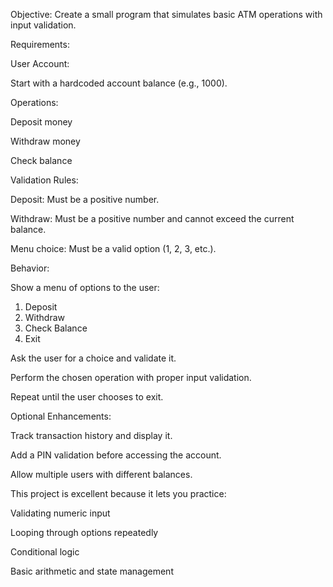 Objective: Create a small program that simulates basic ATM operations with input validation.

Requirements:

User Account:

Start with a hardcoded account balance (e.g., 1000).

Operations:

Deposit money

Withdraw money

Check balance

Validation Rules:

Deposit: Must be a positive number.

Withdraw: Must be a positive number and cannot exceed the current balance.

Menu choice: Must be a valid option (1, 2, 3, etc.).

Behavior:

Show a menu of options to the user:

1. Deposit
2. Withdraw
3. Check Balance
4. Exit


Ask the user for a choice and validate it.

Perform the chosen operation with proper input validation.

Repeat until the user chooses to exit.

Optional Enhancements:

Track transaction history and display it.

Add a PIN validation before accessing the account.

Allow multiple users with different balances.

This project is excellent because it lets you practice:

Validating numeric input

Looping through options repeatedly

Conditional logic

Basic arithmetic and state management